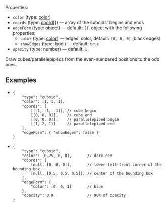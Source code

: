 Properties:
- `color` (type: [color](documentation/types/color))
- `coords` (type: [coord[]](documentation/types/coord)) — array of the cuboids' begins and ends
- `edgeForm` (type: object) — default: `{}`, object with the following properties:
  - `color` (type: [color](documentation/types/color)) — edges' color, default: `[0, 0, 0]` (black edges)
  - `showEdges` (type: bool) — default: `true`
- `opacity` (type: number) — default: `1`

Draw cubes/parallelepipeds from the even-numbered positions to the odd ones.

## Examples
- ```jsonc
  {
      "type": "cuboid",
      "color": [1, 1, 1],
      "coords": [
          [[-1, -1, -1]], // cube begin
          [[0, 0, 0]],    // cube end
          [[0, 0, 0]],    // parallelepiped begin
          [[1, 2, 1]]     // parallelepiped end
      ],
      "edgeForm": { "showEdges": false }
  }
  ```
  <div class='center' id='graphics-container-1'></div>
  <script>
      drawGraphics3d(
          document.getElementById('graphics-container-1'),
          {
              elements: [
                  {
                      type: 'cuboid',
                      color: [1, 1, 1],
                      coords: [
                          [[-1, -1, -1]], // cube begin
                          [[0, 0, 0]],    // cube end
                          [[0, 0, 0]],    // parallelepiped begin
                          [[1, 2, 1]]     // parallelepiped end
                      ],
                      edgeForm: { showEdges: false }
                  }
              ],
              lighting: [
                  {
                      type: 'directional',
                      color: [1, 1, 1],
                      coords: [[1, 1, 1]]
                  }
              ],
              viewpoint: [2, -4, 4]
          }
      );
  </script>
- ```jsonc
  {
      "type": "cuboid",
      "color": [0.25, 0, 0],       // dark red
      "coords": [
          [null, [0, 0, 0]],       // lower-left-front corner of the bounding box
          [null, [0.5, 0.5, 0.5]], // center of the bounding box
      ],
      "edgeForm": {
          "color": [0, 0, 1]       // blue
      },
      "opacity": 0.9               // 90% of opacity
  }
  ```
  <div class='center' id='graphics-container'></div>
  <script>
      drawGraphics3d(
          document.getElementById('graphics-container'),
          {
              elements: [
                  {
                      type: 'cuboid',
                      color: [0.25, 0, 0], // dark red
                      coords: [
                          [null, [0, 0, 0]], // lower-left-front corner of the bounding box
                          [null, [0.5, 0.5, 0.5]], // center of the bounding box
                      ],
                      edgeForm: {
                          color: [0, 0, 1] // blue
                      },
                      opacity: 0.9 // 90% of opacity
                  }
              ],
              lighting: [
                  {
                      type: 'directional',
                      color: [1, 1, 1],
                      coords: [[1, 1, 1]]
                  }
              ],
              viewpoint: [2, -4, 4]
          }
      );
  </script>
